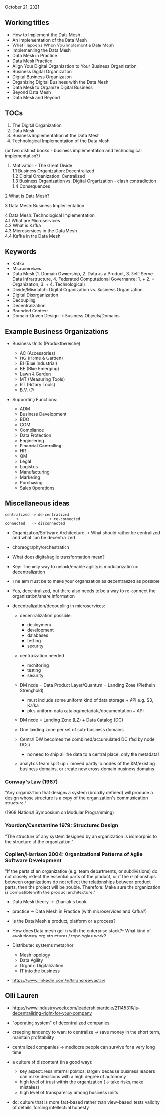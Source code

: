 October 21, 2021

## Working titles

* How to Implement the Data Mesh
* An Implementation of the Data Mesh
* What Happens When You Implement a Data Mesh
* Implementing the Data Mesh
* Data Mesh in Practice
* Data Mesh Practice
* Align Your Digital Organization to Your Business Organization
* Business Digital Organization
* Digital Business Organization
* Organizing Digital Business with the Data Mesh
* Data Mesh to Organize Digital Business
* Beyond Data Mesh
* Data Mesh and Beyond

## TOCs

1. The Digital Organization
2. Data Mesh
3. Business Implementation of the Data Mesh
4. Technological Implementation of the Data Mesh

(or two distinct books - business implementation and technological implementation?)


1. Motivation - The Great Divide  
  1.1 Business Organization: Decentralized  
  1.2 Digital Organization: Centralized  
  1.3 Business Organization vs. Digital Organization - clash contradiction  
  1.4 Consequences
  
2 What is Data Mesh?

3 Data Mesh: Business Implementation

4 Data Mesh: Technological Implementation  
  4.1 What are Microservices  
  4.2 What is Kafka  
  4.3 Microservices in the Data Mesh  
  4.4 Kafka in the Data Mesh  

## Keywords

* Kafka
* Microservices
* Data Mesh (1. Domain Ownership, 2. Data as a Product, 3. Self-Serve Data Infrastructure, 4. Federated Computational Governance; 1. + 2. = Organization, 3. + 4. Technological)
* Divide/Mismatch: Digital Organization vs. Business Organization
* Digital Disorganization
* Decoupling
* Decentralization
* Bounded Context
* Domain-Driven Design -> Business Objects/Domains

## Example Business Organizations

* Business Units (Produktbereiche):
  * AC (Accessories)
  * HG (Home & Garden)
  * BI (Blue Industrial)
  * BE (Blue Emerging)
  * Lawn & Garden
  * MT (Measuring Tools)
  * RT (Rotary Tools)
  * B.V. (?)

* Supporting Functions:
  * ADM
  * Business Development
  * BDO
  * COM
  * Compliance
  * Data Protection
  * Engineering
  * Financial Controlling
  * HR
  * QM
  * Legal
  * Logistics
  * Manufacturing
  * Marketing
  * Purchasing
  * Sales Operations

## Miscellaneous ideas

```
centralized -> de-centralized
     +              + re-connected
connected   -> disconnected
```

* Organization/Software Architecture -> What should rather be centralized and what can be decentralized

* choreography/orchestration

* What does digital/agile transformation mean?
* Key: The only way to unlock/enable agility is modularization = decentralization
* The aim must be to make your organization as decentralized as possible

* Yes, decentralized, but there also needs to be a way to re-connect the organization/share information


* decentralization/decoupling in microservices:
  * decentralization possible:
    * deployment
    * development
    * databases
    * testing
    * security
  * centralization needed
    * monitoring
    * testing
    * security

  * DM node = Data Product Layer/Quantum = Landing Zone (Piethein Strenghold)
    * must include some uniform kind of data storage + API e.g. S3, Kafka
    * plus uniform data catalog/metadata/documentation + API
  * DM node = Landing Zone (LZ) + Data Catalog (DC)
  * One landing zone per set of sub-business domains
  * Central DW becomes the combined/accumulated DC (fed by node DCs)
    * no need to ship all the data to a central place, only the metadata!
  * analytics team split up + moved partly to nodes of the DM/existing business domains, or create new cross-domain business domains

### Conway's Law (1967)

"Any organization that designs a system (broadly defined) will produce a design whose structure is a copy of the organization's communication structure."

(1968 National Symposium on Modular Programming)

### Yourdon/Constantine 1979: Structured Design

"The structure of any system designed by an organization is isomorphic to the structure of the organization."

### Coplien/Harrison 2004: Organizational Patterns of Agile Software Development

"If the parts of an organization (e.g. team departments, or subdivisions) do not closely reflect the essential parts of the product, or if the relationships between organizations do not reflect the relationships between product parts, then the project will be trouble. Therefore: Make sure the organization is compatible with the product architecture."

* Data Mesh theory -> Zhamak's book
* practice         -> Data Mesh in Practice (with microservices and Kafka?)
* Is the Data Mesh a product, platform or a process?
* How does Data mesh gel in with the enterprise stack?- What kind of evolutionary org structures / topologies work?

* Distributed systems metaphor
  * Mesh topology
  * Data Agility
  * Organic Digitalization 
  * IT into the business

* https://www.linkedin.com/in/kiransreewastav/

## Olli Lauren

* https://www.industryweek.com/leadership/article/21145316/is-decentralizing-right-for-your-company

* "operating system" of decentralized companies

* creeping tendency to want to centralize -> save money in the short term, maintain profitability

* centralized companies -> mediocre people can survive for a very long time

* a culture of discontent (in a good way):
  * key aspect: less internal politics, largely because business leaders can make decisions with a high degree of autonomy
  * high level of trust within the organization (-> take risks, make mistakes)
  * high level of transparency among business units

* dc: culture that is more fact-based rather than view-based, tests validity of details, forcing intellectual honesty
